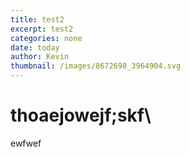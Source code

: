 ```yaml
---
title: test2
excerpt: test2
categories: none
date: today
author: Kevin
thumbnail: /images/8672698_3964904.svg
---
```

# thoaejowejf;skf\
ewfwef